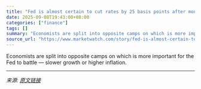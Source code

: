 ```yaml
---
title: "Fed is almost certain to cut rates by 25 basis points after months of debate. Why are so many people unhappy with that?"
date: 2025-09-08T19:43:00+08:00
categories: ["finance"]
tags: []
summary: "Economists are split into opposite camps on which is more important for the Fed to battle — slower growth or higher inflation."
source_url: "https://www.marketwatch.com/story/fed-is-almost-certain-to-cut-rates-by-25-basis-points-after-months-of-debate-why-are-so-many-people-unhappy-with-that-63e2266c?mod=mw_rss_topstories"
---
```


Economists are split into opposite camps on which is more important for the Fed to battle — slower growth or higher inflation.

---

*来源: [原文链接](https://www.marketwatch.com/story/fed-is-almost-certain-to-cut-rates-by-25-basis-points-after-months-of-debate-why-are-so-many-people-unhappy-with-that-63e2266c?mod=mw_rss_topstories)*
